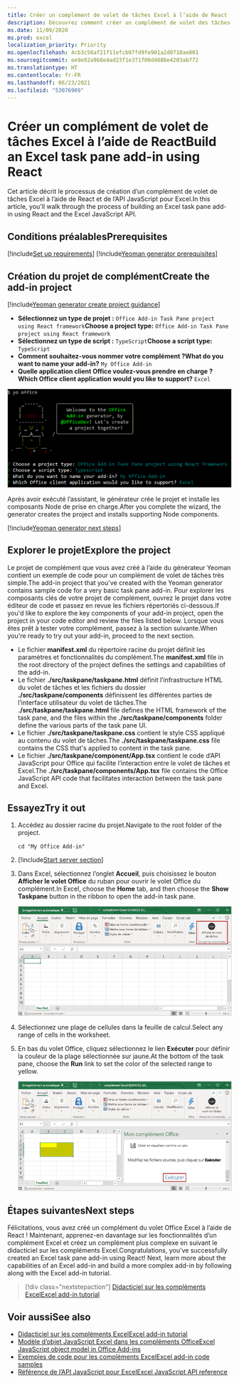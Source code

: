 ```yaml
---
title: Créer un complément de volet de tâches Excel à l’aide de React
description: Découvrez comment créer un complément de volet des tâches Excel simple à l’aide de l’API JavaScript et de React pour Office.
ms.date: 11/09/2020
ms.prod: excel
localization_priority: Priority
ms.openlocfilehash: 4cb3c56af21f11efcb97fd9fe901a2d0718ae801
ms.sourcegitcommit: ee9e92a968e4ad23f1e371f00d4888e4203ab772
ms.translationtype: HT
ms.contentlocale: fr-FR
ms.lasthandoff: 06/23/2021
ms.locfileid: "53076909"
---
```

# <a name="build-an-excel-task-pane-add-in-using-react"></a><span data-ttu-id="3c6a5-103">Créer un complément de volet de tâches Excel à l’aide de React</span><span class="sxs-lookup"><span data-stu-id="3c6a5-103">Build an Excel task pane add-in using React</span></span>

<span data-ttu-id="3c6a5-104">Cet article décrit le processus de création d’un complément de volet de tâches Excel à l’aide de React et de l’API JavaScript pour Excel.</span><span class="sxs-lookup"><span data-stu-id="3c6a5-104">In this article, you'll walk through the process of building an Excel task pane add-in using React and the Excel JavaScript API.</span></span>

## <a name="prerequisites"></a><span data-ttu-id="3c6a5-105">Conditions préalables</span><span class="sxs-lookup"><span data-stu-id="3c6a5-105">Prerequisites</span></span>

[!include[Set up requirements](../includes/set-up-dev-environment-beforehand.md)]
[!include[Yeoman generator prerequisites](../includes/quickstart-yo-prerequisites.md)]

## <a name="create-the-add-in-project"></a><span data-ttu-id="3c6a5-106">Création du projet de complément</span><span class="sxs-lookup"><span data-stu-id="3c6a5-106">Create the add-in project</span></span>

[!include[Yeoman generator create project guidance](../includes/yo-office-command-guidance.md)]

- <span data-ttu-id="3c6a5-107">**Sélectionnez un type de projet :** `Office Add-in Task Pane project using React framework`</span><span class="sxs-lookup"><span data-stu-id="3c6a5-107">**Choose a project type:** `Office Add-in Task Pane project using React framework`</span></span>
- <span data-ttu-id="3c6a5-108">**Sélectionnez un type de script :** `TypeScript`</span><span class="sxs-lookup"><span data-stu-id="3c6a5-108">**Choose a script type:** `TypeScript`</span></span>
- <span data-ttu-id="3c6a5-109">**Comment souhaitez-vous nommer votre complément ?**</span><span class="sxs-lookup"><span data-stu-id="3c6a5-109">**What do you want to name your add-in?**</span></span> `My Office Add-in`
- <span data-ttu-id="3c6a5-110">**Quelle application client Office voulez-vous prendre en charge ?**</span><span class="sxs-lookup"><span data-stu-id="3c6a5-110">**Which Office client application would you like to support?**</span></span> `Excel`

![Capture d’écran de l’interface de ligne de commande du générateur de compléments Yeoman Office, avec le type de projet défini sur l’infrastructure React.](../images/yo-office-excel-react-2.png)

<span data-ttu-id="3c6a5-112">Après avoir exécuté l’assistant, le générateur crée le projet et installe les composants Node de prise en charge.</span><span class="sxs-lookup"><span data-stu-id="3c6a5-112">After you complete the wizard, the generator creates the project and installs supporting Node components.</span></span>

[!include[Yeoman generator next steps](../includes/yo-office-next-steps.md)]

## <a name="explore-the-project"></a><span data-ttu-id="3c6a5-113">Explorer le projet</span><span class="sxs-lookup"><span data-stu-id="3c6a5-113">Explore the project</span></span>

<span data-ttu-id="3c6a5-114">Le projet de complément que vous avez créé à l’aide du générateur Yeoman contient un exemple de code pour un complément de volet de tâches très simple.</span><span class="sxs-lookup"><span data-stu-id="3c6a5-114">The add-in project that you've created with the Yeoman generator contains sample code for a very basic task pane add-in.</span></span> <span data-ttu-id="3c6a5-115">Pour explorer les composants clés de votre projet de complément, ouvrez le projet dans votre éditeur de code et passez en revue les fichiers répertoriés ci-dessous.</span><span class="sxs-lookup"><span data-stu-id="3c6a5-115">If you'd like to explore the key components of your add-in project, open the project in your code editor and review the files listed below.</span></span> <span data-ttu-id="3c6a5-116">Lorsque vous êtes prêt à tester votre complément, passez à la section suivante.</span><span class="sxs-lookup"><span data-stu-id="3c6a5-116">When you're ready to try out your add-in, proceed to the next section.</span></span>

- <span data-ttu-id="3c6a5-117">Le fichier **manifest.xml** du répertoire racine du projet définit les paramètres et fonctionnalités du complément.</span><span class="sxs-lookup"><span data-stu-id="3c6a5-117">The **manifest.xml** file in the root directory of the project defines the settings and capabilities of the add-in.</span></span>
- <span data-ttu-id="3c6a5-118">Le fichier **./src/taskpane/taskpane.html** définit l’infrastructure HTML du volet de tâches et les fichiers du dossier **./src/taskpane/components** définissent les différentes parties de l’interface utilisateur du volet de tâches.</span><span class="sxs-lookup"><span data-stu-id="3c6a5-118">The **./src/taskpane/taskpane.html** file defines the HTML framework of the task pane, and the files within the **./src/taskpane/components** folder define the various parts of the task pane UI.</span></span>
- <span data-ttu-id="3c6a5-119">Le fichier **./src/taskpane/taskpane.css** contient le style CSS appliqué au contenu du volet de tâches.</span><span class="sxs-lookup"><span data-stu-id="3c6a5-119">The **./src/taskpane/taskpane.css** file contains the CSS that's applied to content in the task pane.</span></span>
- <span data-ttu-id="3c6a5-120">Le fichier **./src/taskpane/component/App.tsx** contient le code d’API JavaScript pour Office qui facilite l’interaction entre le volet de tâches et Excel.</span><span class="sxs-lookup"><span data-stu-id="3c6a5-120">The **./src/taskpane/components/App.tsx** file contains the Office JavaScript API code that facilitates interaction between the task pane and Excel.</span></span>

## <a name="try-it-out"></a><span data-ttu-id="3c6a5-121">Essayez</span><span class="sxs-lookup"><span data-stu-id="3c6a5-121">Try it out</span></span>

1. <span data-ttu-id="3c6a5-122">Accédez au dossier racine du projet.</span><span class="sxs-lookup"><span data-stu-id="3c6a5-122">Navigate to the root folder of the project.</span></span>

    ```command&nbsp;line
    cd "My Office Add-in"
    ```

2. [!include[Start server section](../includes/quickstart-yo-start-server-excel.md)] 

3. <span data-ttu-id="3c6a5-123">Dans Excel, sélectionnez l’onglet **Accueil**, puis choisissez le bouton **Afficher le volet Office** du ruban pour ouvrir le volet Office du complément.</span><span class="sxs-lookup"><span data-stu-id="3c6a5-123">In Excel, choose the **Home** tab, and then choose the **Show Taskpane** button in the ribbon to open the add-in task pane.</span></span>

    ![Capture d’écran du menu Accueil d’Excel, avec le bouton Afficher le volet Office mis en évidence.](../images/excel-quickstart-addin-3b.png)

4. <span data-ttu-id="3c6a5-125">Sélectionnez une plage de cellules dans la feuille de calcul.</span><span class="sxs-lookup"><span data-stu-id="3c6a5-125">Select any range of cells in the worksheet.</span></span>

5. <span data-ttu-id="3c6a5-126">En bas du volet Office, cliquez sélectionnez le lien **Exécuter** pour définir la couleur de la plage sélectionnée sur jaune.</span><span class="sxs-lookup"><span data-stu-id="3c6a5-126">At the bottom of the task pane, choose the **Run** link to set the color of the selected range to yellow.</span></span>

    ![Capture d’écran d’Excel, avec le volet Office du complément ouvert et le bouton Exécuter mis en surbrillance dans ce volet.](../images/excel-quickstart-addin-3c.png)

## <a name="next-steps"></a><span data-ttu-id="3c6a5-128">Étapes suivantes</span><span class="sxs-lookup"><span data-stu-id="3c6a5-128">Next steps</span></span>

<span data-ttu-id="3c6a5-p102">Félicitations, vous avez créé un complément du volet Office Excel à l’aide de React ! Maintenant, apprenez-en davantage sur les fonctionnalités d’un complément Excel et créez un complément plus complexe en suivant le didacticiel sur les compléments Excel.</span><span class="sxs-lookup"><span data-stu-id="3c6a5-p102">Congratulations, you've successfully created an Excel task pane add-in using React! Next, learn more about the capabilities of an Excel add-in and build a more complex add-in by following along with the Excel add-in tutorial.</span></span>

> [!div class="nextstepaction"]
> [<span data-ttu-id="3c6a5-131">Didacticiel sur les compléments Excel</span><span class="sxs-lookup"><span data-stu-id="3c6a5-131">Excel add-in tutorial</span></span>](../tutorials/excel-tutorial.md)

## <a name="see-also"></a><span data-ttu-id="3c6a5-132">Voir aussi</span><span class="sxs-lookup"><span data-stu-id="3c6a5-132">See also</span></span>

* [<span data-ttu-id="3c6a5-133">Didacticiel sur les compléments Excel</span><span class="sxs-lookup"><span data-stu-id="3c6a5-133">Excel add-in tutorial</span></span>](../tutorials/excel-tutorial.md)
* [<span data-ttu-id="3c6a5-134">Modèle d’objet JavaScript Excel dans les compléments Office</span><span class="sxs-lookup"><span data-stu-id="3c6a5-134">Excel JavaScript object model in Office Add-ins</span></span>](../excel/excel-add-ins-core-concepts.md)
* [<span data-ttu-id="3c6a5-135">Exemples de code pour les compléments Excel</span><span class="sxs-lookup"><span data-stu-id="3c6a5-135">Excel add-in code samples</span></span>](https://developer.microsoft.com/office/gallery/?filterBy=Samples,Excel)
* [<span data-ttu-id="3c6a5-136">Référence de l’API JavaScript pour Excel</span><span class="sxs-lookup"><span data-stu-id="3c6a5-136">Excel JavaScript API reference</span></span>](../reference/overview/excel-add-ins-reference-overview.md)